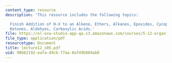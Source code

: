 ```yaml
---
content_type: resource
description: 'This resource includes the following topics:

  Finish Addition of H-X to an Alkene, Ethers, Alkanes, Epoxides, Cycopropane, and
  Ketones, Aldehyes, Carboxylic Acids.'
file: https://ol-ocw-studio-app-qa.s3.amazonaws.com/courses/5-12-organic-chemistry-i-spring-2005/90b62192eafad4cb77aa8af49b884ab8_lecture12_s05.pdf
file_type: application/pdf
resourcetype: Document
title: lecture12_s05.pdf
uid: 90b62192-eafa-d4cb-77aa-8af49b884ab8
---
```

